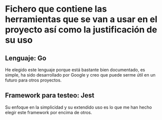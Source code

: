 # Fichero que contiene las herramientas que se van a usar en el proyecto así como la justificación de su uso

## Lenguaje: Go

He elegido este lenguaje porque está bastante bien documentado, es simple, ha sido desarrollado por Google y creo que puede serme útil en un futuro para otros proyectos.

## Framework para testeo: Jest

Su enfoque en la simplicidad y su extendido uso es lo que me han hecho elegir este framework por encima de otros.

